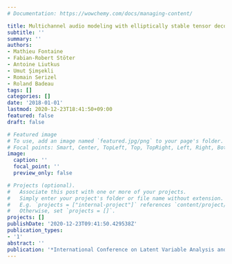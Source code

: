 ```yaml
---
# Documentation: https://wowchemy.com/docs/managing-content/

title: Multichannel audio modeling with elliptically stable tensor decomposition
subtitle: ''
summary: ''
authors:
- Mathieu Fontaine
- Fabian-Robert Stöter
- Antoine Liutkus
- Umut Şimşekli
- Romain Serizel
- Roland Badeau
tags: []
categories: []
date: '2018-01-01'
lastmod: 2020-12-23T18:41:50+09:00
featured: false
draft: false

# Featured image
# To use, add an image named `featured.jpg/png` to your page's folder.
# Focal points: Smart, Center, TopLeft, Top, TopRight, Left, Right, BottomLeft, Bottom, BottomRight.
image:
  caption: ''
  focal_point: ''
  preview_only: false

# Projects (optional).
#   Associate this post with one or more of your projects.
#   Simply enter your project's folder or file name without extension.
#   E.g. `projects = ["internal-project"]` references `content/project/deep-learning/index.md`.
#   Otherwise, set `projects = []`.
projects: []
publishDate: '2020-12-23T09:41:50.429538Z'
publication_types:
- '1'
abstract: ''
publication: '*International Conference on Latent Variable Analysis and Signal Separation*'
---
```

